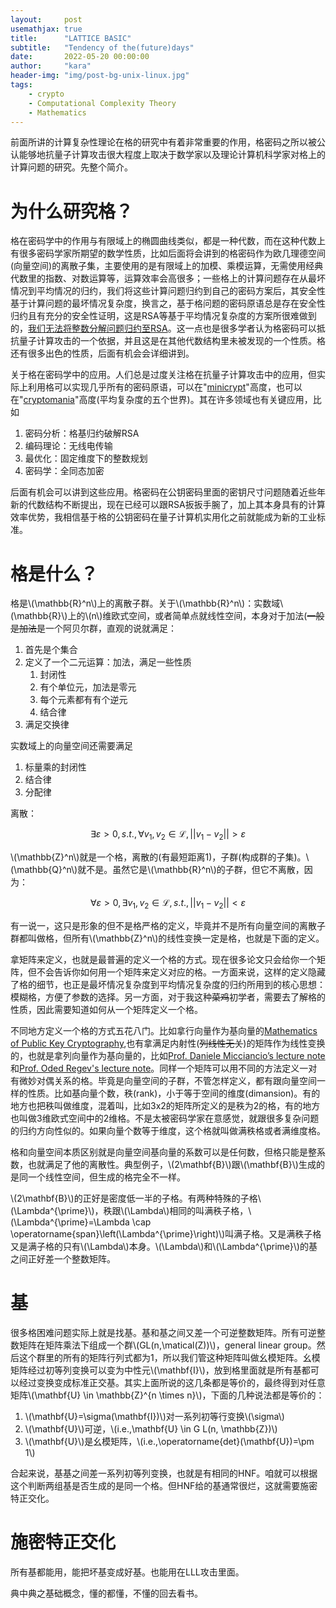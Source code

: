 ```yaml
---
layout:     post
usemathjax: true
title:      "LATTICE BASIC"
subtitle:   "Tendency of the(future)days"
date:       2022-05-20 00:00:00
author:     "kara"
header-img: "img/post-bg-unix-linux.jpg"
tags:
    - crypto
    - Computational Complexity Theory
    - Mathematics
---
```


前面所讲的计算复杂性理论在格的研究中有着非常重要的作用，格密码之所以被公认能够地抗量子计算攻击很大程度上取决于数学家以及理论计算机科学家对格上的计算问题的研究。先整个简介。

# 为什么研究格？

格在密码学中的作用与有限域上的椭圆曲线类似，都是一种代数，而在这种代数上有很多密码学家所期望的数学性质，比如后面将会讲到的格密码作为欧几理德空间(向量空间)的离散子集，主要使用的是有限域上的加模、乘模运算，无需使用经典代数里的指数、对数运算等，运算效率会高很多；一些格上的计算问题存在从最坏情况到平均情况的归约，我们将这些计算问题归约到自己的密码方案后，其安全性基于计算问题的最坏情况复杂度，换言之，基于格问题的密码原语总是存在安全性归约且有充分的安全性证明，这是RSA等基于平均情况复杂度的方案所很难做到的，[我们无法将整数分解问题归约至RSA](https://crypto.stackexchange.com/questions/89883/is-it-proven-that-breaking-rsa-is-equivalent-to-factoring-as-of-2021)。这一点也是很多学者认为格密码可以抵抗量子计算攻击的一个依据，并且这是在其他代数结构里未被发现的一个性质。格还有很多出色的性质，后面有机会会详细讲到。

关于格在密码学中的应用。人们总是过度关注格在抗量子计算攻击中的应用，但实际上利用格可以实现几乎所有的密码原语，可以在"[minicrypt]((https://www2.karlin.mff.cuni.cz/~krajicek/ri5svetu.pdf))"高度，也可以在"[cryptomania]((https://www2.karlin.mff.cuni.cz/~krajicek/ri5svetu.pdf))"高度(平均复杂度的五个世界)。其在许多领域也有关键应用，比如

1. 密码分析：格基归约破解RSA
2. 编码理论：无线电传输
3. 最优化：固定维度下的整数规划
4. 密码学：全同态加密

后面有机会可以讲到这些应用。格密码在公钥密码里面的密钥尺寸问题随着近些年新的代数结构不断提出，现在已经可以跟RSA扳扳手腕了，加上其本身具有的计算效率优势，我相信基于格的公钥密码在量子计算机实用化之前就能成为新的工业标准。

# 格是什么？

格是\\(\mathbb{R}^n\\)上的离散子群。关于\\(\mathbb{R}^n\\)：实数域\\(\mathbb{R}\\)上的\\(n\\)维欧式空间，或者简单点就线性空间，本身对于加法(~~一般是加法~~是一个阿贝尔群，直观的说就满足：

1. 首先是个集合
2. 定义了一个二元运算：加法，满足一些性质
   1. 封闭性
   2. 有个单位元，加法是零元
   3. 每个元素都有有个逆元
   4. 结合律
3. 满足交换律

实数域上的向量空间还需要满足

1. 标量乘的封闭性
2. 结合律
3. 分配律

离散：

$$\exists \varepsilon >0,s.t.,\forall v_{1},v_{2}\in \mathcal{L} ,\left | \left | v_{1}-v_{2} \right |  \right | >\varepsilon$$

\\(\mathbb{Z}^n\\)就是一个格，离散的(有最短距离1)，子群(构成群的子集)。\\(\mathbb{Q}^n\\)就不是。虽然它是\\(\mathbb{R}^n\\)的子群，但它不离散，因为：

$$\forall \varepsilon >0,\exists v_{1},v_{2}\in \mathcal{L},s.t.,\left | \left | v_{1}-v_{2} \right |  \right | <\varepsilon$$

有一说一，这只是形象的但不是格严格的定义，毕竟并不是所有向量空间的离散子群都叫做格，但所有\\(\mathbb{Z}^n\\)的线性变换一定是格，也就是下面的定义。

拿矩阵来定义，也就是最普遍的定义一个格的方式。现在很多论文只会给你一个矩阵，但不会告诉你如何用一个矩阵来定义对应的格。一方面来说，这样的定义隐藏了格的细节，也正是最坏情况复杂度到平均情况复杂度的归约所用到的核心思想：模糊格，方便了参数的选择。另一方面，对于我这种~~菜鸡~~初学者，需要去了解格的性质，因此需要知道如何从一个矩阵定义一个格。

不同地方定义一个格的方式五花八门。比如拿行向量作为基向量的[Mathematics of Public Key Cryptography](https://www.math.auckland.ac.nz/~sgal018/crypto-book/main.pdf),也有拿满足内射性(~~列线性无关~~)的矩阵作为线性变换的，也就是拿列向量作为基向量的，比如[Prof. Daniele Micciancio’s lecture note](https://cseweb.ucsd.edu/classes/fa19/cse206A-a/lec1.pdf)和[Prof. Oded Regev's lecture note](https://cims.nyu.edu/~regev/teaching/lattices_fall_2004/ln/introduction.pdf)。同样一个矩阵可以用不同的方法定义一对有微妙对偶关系的格。毕竟是向量空间的子群，不管怎样定义，都有跟向量空间一样的性质。比如基向量个数，秩(rank)，小于等于空间的维度(dimansion)。有的地方也把秩叫做维度，混着叫，比如3x2的矩阵所定义的是秩为2的格，有的地方也叫做3维欧式空间中的2维格。不是太被密码学家在意感觉，就跟很多复杂问题的归约方向性似的。如果向量个数等于维度，这个格就叫做满秩格或者满维度格。

格和向量空间本质区别就是向量空间基向量的系数可以是任何数，但格只能是整系数，也就满足了他的离散性。典型例子，\\(2\mathbf{B}\\)跟\\(\mathbf{B}\\)生成的是同一个线性空间，但生成的格完全不一样。

\\(2\mathbf{B}\\)的正好是密度低一半的子格。有两种特殊的子格\\(\Lambda^{\prime}\\)，秩跟\\(\Lambda\\)相同的叫满秩子格，\\(\Lambda^{\prime}=\Lambda \cap \operatorname{span}\left(\Lambda^{\prime}\right)\\)叫满子格。又是满秩子格又是满子格的只有\\(\Lambda\\)本身。\\(\Lambda\\)和\\(\Lambda^{\prime}\\)的基之间正好差一个整数矩阵。

# 基

很多格困难问题实际上就是找基。基和基之间又差一个可逆整数矩阵。所有可逆整数矩阵在矩阵乘法下组成一个群\\(GL(n,\matical(Z))\\)，general linear group。然后这个群里的所有的矩阵行列式都为1，所以我们管这种矩阵叫做幺模矩阵。幺模矩阵经过初等列变换可以变为中性元\\(\mathbf{I}\\)，放到格里面就是所有基都可以经过变换变成标准正交基。其实上面所说的这几条都是等价的，最终得到对任意矩阵\\(\mathbf{U} \in \mathbb{Z}^{n \times n}\\)，下面的几种说法都是等价的：

1. \\(\mathbf{U}=\sigma(\mathbf{I})\\)对一系列初等行变换\\(\sigma\\)
2. \\(\mathbf{U}\\)可逆，\\(i.e.,\mathbf{U} \in G L(n, \mathbb{Z})\\)
3. \\(\mathbf{U}\\)是幺模矩阵，\\(i.e.,\operatorname{det}(\mathbf{U})=\pm 1\\)

合起来说，基基之间差一系列初等列变换，也就是有相同的HNF。咱就可以根据这个判断两组基是否生成的是同一个格。但HNF给的基通常很烂，这就需要施密特正交化。

# 施密特正交化

所有基都能用，能把坏基变成好基。也能用在LLL攻击里面。

典中典之基础概念，懂的都懂，不懂的回去看书。

